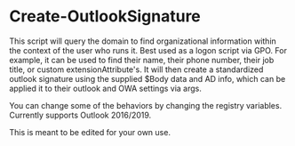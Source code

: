 # Create-OutlookSignature

This script will query the domain to find organizational information within the context of the user who runs it. 
Best used as a logon script via GPO.
For example, it can be used to find their name, their phone number, their job title, or custom extensionAttribute's.
It will then create a standardized outlook signature using the supplied $Body data and AD info, which can be applied it to their outlook and OWA settings via args.

You can change some of the behaviors by changing the registry variables.
Currently supports Outlook 2016/2019.
	
This is meant to be edited for your own use.
